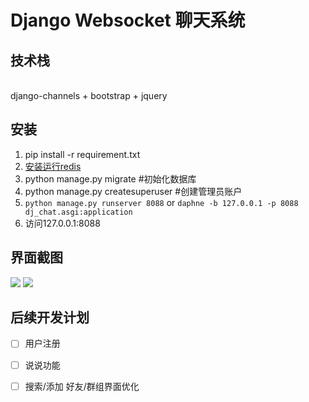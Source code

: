 # Django Websocket 聊天系统
## 技术栈
<br>
django-channels + bootstrap + jquery 

## 安装
1. pip install -r requirement.txt
2. [安装运行redis](https://www.runoob.com/redis/redis-install.html)
3. python manage.py migrate #初始化数据库
4. python manage.py createsuperuser #创建管理员账户
4. `python manage.py runserver 8088` or 
`daphne -b 127.0.0.1 -p 8088 dj_chat.asgi:application`
5. 访问127.0.0.1:8088 
## 界面截图
![](https://s1.ax1x.com/2020/07/11/Ul8LZ9.png)
![](https://s1.ax1x.com/2020/07/11/UlYYKU.png)

## 后续开发计划
- [ ]  用户注册
- [ ]  说说功能
- [ ]  搜索/添加 好友/群组界面优化

